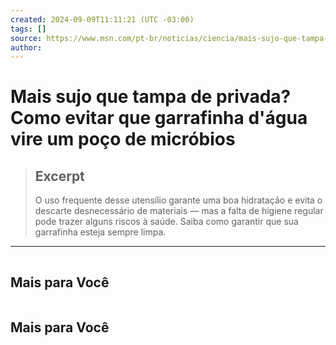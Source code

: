 ```yaml
---
created: 2024-09-09T11:11:21 (UTC -03:00)
tags: []
source: https://www.msn.com/pt-br/noticias/ciencia/mais-sujo-que-tampa-de-privada-como-evitar-que-garrafinha-d-%C3%A1gua-vire-um-po%C3%A7o-de-micr%C3%B3bios/ar-BB1oDrfN?ocid=winp2fptaskbar&cvid=59585abe301942a2ddc6134f8c75302a&ei=30
author: 
---
```


# Mais sujo que tampa de privada? Como evitar que garrafinha d'água vire um poço de micróbios

> ## Excerpt
> O uso frequente desse utensílio garante uma boa hidratação e evita o descarte desnecessário de materiais — mas a falta de higiene regular pode trazer alguns riscos à saúde. Saiba como garantir que sua garrafinha esteja sempre limpa.

---
![](data:image/png;base64,iVBORw0KGgoAAAANSUhEUgAAAAEAAAABCAQAAAC1HAwCAAAAC0lEQVR42mNkYAAAAAYAAjCB0C8AAAAASUVORK5CYII=)

## Mais para Você

![](data:image/png;base64,iVBORw0KGgoAAAANSUhEUgAAAAEAAAABCAQAAAC1HAwCAAAAC0lEQVR42mNkYAAAAAYAAjCB0C8AAAAASUVORK5CYII=)

## Mais para Você
